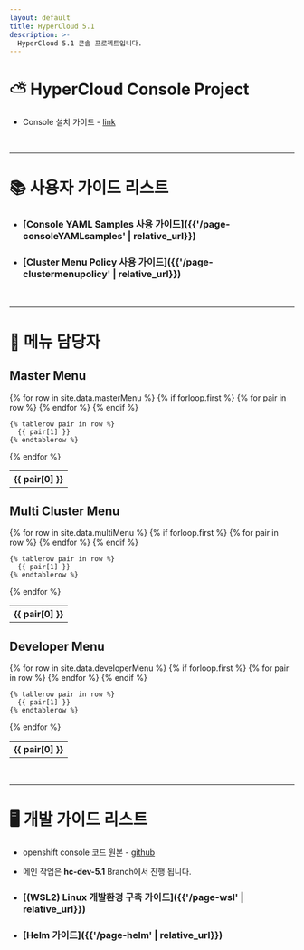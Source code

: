 ```yaml
---
layout: default
title: HyperCloud 5.1
description: >-
  HyperCloud 5.1 콘솔 프로젝트입니다.
---
```


# ⛅ HyperCloud Console Project

- Console 설치 가이드 - [link](https://github.com/tmax-cloud/install-console)

<br/>

---

# 📚 사용자 가이드 리스트

- ### [Console YAML Samples 사용 가이드]({{'/page-consoleYAMLsamples' | relative_url}})
- ### [Cluster Menu Policy 사용 가이드]({{'/page-clustermenupolicy' | relative_url}})
<br/>

---

# 🧐 메뉴 담당자

<div class="menuHandlerTable-container">
<div class="inner-vertical-container">
<h2>Master Menu</h2>
<table class="inline-table">
  {% for row in site.data.masterMenu %}
    {% if forloop.first %}
    <tr>
      {% for pair in row %}
        <th>{{ pair[0] }}</th>
      {% endfor %}
    </tr>
    {% endif %}

    {% tablerow pair in row %}
      {{ pair[1] }}
    {% endtablerow %}

{% endfor %}

</table>

<h2>Multi Cluster Menu</h2>
<table class="inline-table">
  {% for row in site.data.multiMenu %}
    {% if forloop.first %}
    <tr>
      {% for pair in row %}
        <th>{{ pair[0] }}</th>
      {% endfor %}
    </tr>
    {% endif %}

    {% tablerow pair in row %}
      {{ pair[1] }}
    {% endtablerow %}

{% endfor %}

</table>
</div>

<div class="inner-vertical-container">
<h2>Developer Menu</h2>
<table class="inline-table">
  {% for row in site.data.developerMenu %}
    {% if forloop.first %}
    <tr>
      {% for pair in row %}
        <th>{{ pair[0] }}</th>
      {% endfor %}
    </tr>
    {% endif %}

    {% tablerow pair in row %}
      {{ pair[1] }}
    {% endtablerow %}

{% endfor %}

</table>
</div>

</div>

<br/>

---

# 🖥️ 개발 가이드 리스트

- openshift console 코드 원본 - [github](https://github.com/openshift/console/tree/release-4.5)
- 메인 작업은 **hc-dev-5.1** Branch에서 진행 됩니다.

- ### [(WSL2) Linux 개발환경 구축 가이드]({{'/page-wsl' | relative_url}})
- ### [Helm 가이드]({{'/page-helm' | relative_url}})
